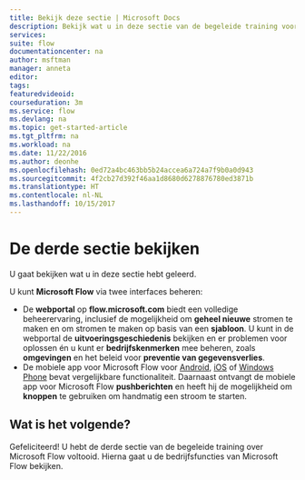 ```yaml
---
title: Bekijk deze sectie | Microsoft Docs
description: Bekijk wat u in deze sectie van de begeleide training voor Microsoft Flow hebt geleerd.
services: 
suite: flow
documentationcenter: na
author: msftman
manager: anneta
editor: 
tags: 
featuredvideoid: 
courseduration: 3m
ms.service: flow
ms.devlang: na
ms.topic: get-started-article
ms.tgt_pltfrm: na
ms.workload: na
ms.date: 11/22/2016
ms.author: deonhe
ms.openlocfilehash: 0ed72a4bc463bb5b24accea6a724a7f9b0a0d943
ms.sourcegitcommit: 4f2cb27d392f46aa1d8680d6278876780ed3871b
ms.translationtype: HT
ms.contentlocale: nl-NL
ms.lasthandoff: 10/15/2017
---
```

# <a name="review-the-third-section"></a>De derde sectie bekijken
U gaat bekijken wat u in deze sectie hebt geleerd.

U kunt **Microsoft Flow** via twee interfaces beheren: 

* De **webportal** op **flow.microsoft.com** biedt een volledige beheerervaring, inclusief de mogelijkheid om **geheel nieuwe** stromen te maken en om stromen te maken op basis van een **sjabloon**. U kunt in de webportal de **uitvoeringsgeschiedenis** bekijken en er problemen voor oplossen én u kunt er **bedrijfskenmerken** mee beheren, zoals **omgevingen** en het beleid voor **preventie van gegevensverlies**.
* De mobiele app voor Microsoft Flow voor [Android](https://aka.ms/flowmobiledocsandroid), [iOS](https://aka.ms/flowmobiledocsios) of [Windows Phone](https://aka.ms/flowmobilewindows) bevat vergelijkbare functionaliteit. Daarnaast ontvangt de mobiele app voor Microsoft Flow **pushberichten** en heeft hij de mogelijkheid om **knoppen** te gebruiken om handmatig een stroom te starten.

## <a name="whats-next"></a>Wat is het volgende?
Gefeliciteerd! U hebt de derde sectie van de begeleide training over Microsoft Flow voltooid. Hierna gaat u de bedrijfsfuncties van Microsoft Flow bekijken.

